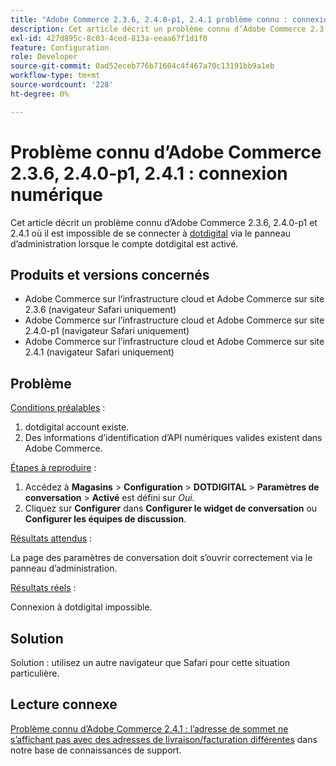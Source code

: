 ```yaml
---
title: "Adobe Commerce 2.3.6, 2.4.0-p1, 2.4.1 problème connu : connexion numérique"
description: Cet article décrit un problème connu d’Adobe Commerce 2.3.6, 2.4.0-p1 et 2.4.1 où il est impossible de se connecter à [dotdigital](https://dotdigital.com/) via le panneau d’administration lorsque le compte dotdigital est activé.
exl-id: 427d895c-8c03-4ced-813a-eeaa67f1d1f0
feature: Configuration
role: Developer
source-git-commit: 0ad52eceb776b71604c4f467a70c13191bb9a1eb
workflow-type: tm+mt
source-wordcount: '228'
ht-degree: 0%

---
```


# Problème connu d’Adobe Commerce 2.3.6, 2.4.0-p1, 2.4.1 : connexion numérique

Cet article décrit un problème connu d’Adobe Commerce 2.3.6, 2.4.0-p1 et 2.4.1 où il est impossible de se connecter à [dotdigital](https://dotdigital.com/) via le panneau d’administration lorsque le compte dotdigital est activé.

## Produits et versions concernés

* Adobe Commerce sur l’infrastructure cloud et Adobe Commerce sur site 2.3.6 (navigateur Safari uniquement)
* Adobe Commerce sur l’infrastructure cloud et Adobe Commerce sur site 2.4.0-p1 (navigateur Safari uniquement)
* Adobe Commerce sur l’infrastructure cloud et Adobe Commerce sur site 2.4.1 (navigateur Safari uniquement)

## Problème

<u>Conditions préalables</u> :

1. dotdigital account existe.
1. Des informations d’identification d’API numériques valides existent dans Adobe Commerce.

<u>Étapes à reproduire</u> :

1. Accédez à **Magasins** > **Configuration** > **DOTDIGITAL** > **Paramètres de conversation** > **Activé** est défini sur *Oui.*
1. Cliquez sur **Configurer** dans **Configurer le widget de conversation** ou **Configurer les équipes de discussion**.

<u>Résultats attendus</u> :

La page des paramètres de conversation doit s’ouvrir correctement via le panneau d’administration.

<u>Résultats réels</u> :

Connexion à dotdigital impossible.

## Solution

Solution : utilisez un autre navigateur que Safari pour cette situation particulière.

## Lecture connexe

[ Problème connu d’Adobe Commerce 2.4.1 : l’adresse de sommet ne s’affichant pas avec des adresses de livraison/facturation différentes](/help/troubleshooting/miscellaneous/magento-2-4-1-vertex-address-validation-message-post-address-update.md) dans notre base de connaissances de support.
